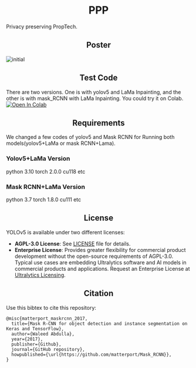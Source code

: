 # <div align="center">PPP</div>
Privacy preserving PropTech.

## <div align="center">Poster</div>
![initial](https://github.com/darkenergy814/PPP/assets/79552567/4f89f8b5-7594-4223-9bcb-8e37af454544)


## <div align="center">Test Code</div>
There are two versions. One is with yolov5 and LaMa Inpainting, and the other is with mask_RCNN with LaMa Inpainting. You could try it on Colab.  
<a style='display:inline' target="_blank" href="https://colab.research.google.com/drive/1RriMSIG31VYJoelEpTrrJGILWfjZTOvn?usp=sharing">
  <img src="https://colab.research.google.com/assets/colab-badge.svg" alt="Open In Colab"/>
</a>

## <div align="center">Requirements</div>
We changed a few codes of yolov5 and Mask RCNN for Running both models(yolov5+LaMa or mask RCNN+Lama).
### <div>Yolov5+LaMa Version</div>
python 3.10  torch 2.0.0  cu118  etc
### <div>Mask RCNN+LaMa Version</div>
python 3.7  torch 1.8.0  cu111  etc

## <div align="center">License</div>
YOLOv5 is available under two different licenses:

- **AGPL-3.0 License**: See [LICENSE](https://github.com/ultralytics/yolov5/blob/master/LICENSE) file for details.
- **Enterprise License**: Provides greater flexibility for commercial product development without the open-source requirements of AGPL-3.0. Typical use cases are embedding Ultralytics software and AI models in commercial products and applications. Request an Enterprise License at [Ultralytics Licensing](https://ultralytics.com/license).

## <div align="center">Citation</div>
Use this bibtex to cite this repository:
```
@misc{matterport_maskrcnn_2017,
  title={Mask R-CNN for object detection and instance segmentation on Keras and TensorFlow},
  author={Waleed Abdulla},
  year={2017},
  publisher={Github},
  journal={GitHub repository},
  howpublished={\url{https://github.com/matterport/Mask_RCNN}},
}
```

